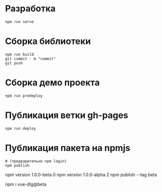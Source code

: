 # Разработка
```shell
npm run serve
```

# Сборка библиотеки
```shell
npm run build
git commit - m "commit"
git push
```

# Сборка демо проекта
```shell
npm run predeploy
```

# Публикация ветки gh-pages
```shell
npm run deploy
```

# Публикация пакета на npmjs
```shell
# (предварительно npm login)
npm publish
```

npm version 1.0.0-beta.0
npm version 1.0.0-alpha.2
npm publish --tag beta

npm i vue-dlg@beta
